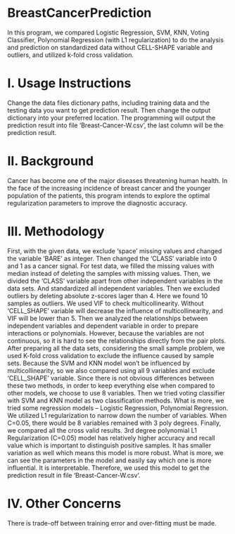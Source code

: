 # BreastCancerPrediction
In this program, we compared Logistic Regression, SVM, KNN, Voting Classifier, Polynomial Regression (with L1 regularization) to do the analysis and prediction on standardized data without CELL-SHAPE variable and outliers, and utilized k-fold cross validation.
# I.	Usage Instructions
Change the data files dictionary paths, including training data and the testing data you want to get prediction result. Then change the output dictionary into your preferred location. The programming will output the prediction result into file ‘Breast-Cancer-W.csv’, the last column will be the prediction result.
# II.	Background
Cancer has become one of the major diseases threatening human health. In the face of the increasing incidence of breast cancer and the younger population of the patients, this program intends to explore the optimal regularization parameters to improve the diagnostic accuracy.
# III.	Methodology 
First, with the given data, we exclude ‘space’ missing values and changed the variable ‘BARE’ as integer. Then changed the ‘CLASS’ variable into 0 and 1 as a cancer signal. For test data, we filled the missing values with median instead of deleting the samples with missing values. 
Then, we divided the ‘CLASS’ variable apart from other independent variables in the data sets. And standardized all independent variables. Then we excluded outliers by deleting absolute z-scores lager than 4. Here we found 10 samples as outliers. We used VIF to check multicollinearity. Without ‘CELL_SHAPE’ variable will decrease the influence of multicollinearity, and VIF will be lower than 5. Then we analyzed the relationships between independent variables and dependent variable in order to prepare interactions or polynomials. However, because the variables are not continuous, so it is hard to see the relationships directly from the pair plots. 
After preparing all the data sets, considering the small sample problem, we used K-fold cross validation to exclude the influence caused by sample sets. Because the SVM and KNN model won’t be influenced by multicollinearity, so we also compared using all 9 variables and exclude ‘CELL_SHAPE’ variable. Since there is not obvious differences between these two methods, in order to keep everything else when compared to other models, we choose to use 8 variables. Then we tried voting classifier with SVM and KNN model as two classification methods. What is more, we tried some regression models – Logistic Regression, Polynomial Regression. We utilized L1 regularization to narrow down the number of variables. When C=0.05, there would be 8 variables remained with 3 poly degrees. 
Finally, we compared all the cross valid results. 3rd degree polynomial L1 Regularization (C=0.05) model has relatively higher accuracy and recall value which is important to distinguish positive samples. It has smaller variation as well which means this model is more robust. What is more, we can see the parameters in the model and easily say which one is more influential. It is interpretable. Therefore, we used this model to get the prediction result in file ‘Breast-Cancer-W.csv’.
# IV.	Other Concerns 
There is trade-off between training error and over-fitting must be made.
